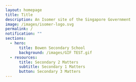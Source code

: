 ```yaml
---
layout: homepage
title: Title
description: An Isomer site of the Singapore Government
image: /images/isomer-logo.svg
permalink: /
notification: ""
sections:
  - hero:
      title: Bowen Secondary School
      background: /images/GIF TEST.gif
  - resources:
      title: Secondary 2 Matters
      subtitle: Secondary 1 Matters
      button: Secondary 3 Matters
---
```

